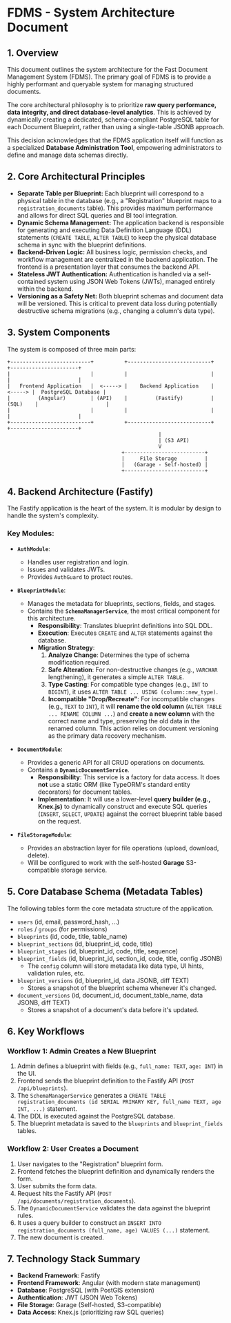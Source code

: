 # FDMS - System Architecture Document

## 1. Overview

This document outlines the system architecture for the Fast Document Management System (FDMS). The primary goal of FDMS is to provide a highly performant and queryable system for managing structured documents.

The core architectural philosophy is to prioritize **raw query performance, data integrity, and direct database-level analytics**. This is achieved by dynamically creating a dedicated, schema-compliant PostgreSQL table for each Document Blueprint, rather than using a single-table JSONB approach.

This decision acknowledges that the FDMS application itself will function as a specialized **Database Administration Tool**, empowering administrators to define and manage data schemas directly.

## 2. Core Architectural Principles

- **Separate Table per Blueprint:** Each blueprint will correspond to a physical table in the database (e.g., a "Registration" blueprint maps to a `registration_documents` table). This provides maximum performance and allows for direct SQL queries and BI tool integration.
- **Dynamic Schema Management:** The application backend is responsible for generating and executing Data Definition Language (DDL) statements (`CREATE TABLE`, `ALTER TABLE`) to keep the physical database schema in sync with the blueprint definitions.
- **Backend-Driven Logic:** All business logic, permission checks, and workflow management are centralized in the backend application. The frontend is a presentation layer that consumes the backend API.
- **Stateless JWT Authentication:** Authentication is handled via a self-contained system using JSON Web Tokens (JWTs), managed entirely within the backend.
- **Versioning as a Safety Net:** Both blueprint schemas and document data will be versioned. This is critical to prevent data loss during potentially destructive schema migrations (e.g., changing a column's data type).

## 3. System Components

The system is composed of three main parts:

```
+--------------------------+          +---------------------------+          +----------------------+
|                          |          |                           |          |                      |
|   Frontend Application   |  <-----> |    Backend Application    |  <-----> |  PostgreSQL Database |
|         (Angular)        | (API)    |         (Fastify)         | (SQL)    |                      |
|                          |          |                           |          |                      |
+--------------------------+          +---------------------------+          +----------------------+
                                                 |
                                                 | (S3 API)
                                                 V
                                     +--------------------------+
                                     |     File Storage         |
                                     |   (Garage - Self-hosted) |
                                     +--------------------------+
```

## 4. Backend Architecture (Fastify)

The Fastify application is the heart of the system. It is modular by design to handle the system's complexity.

### Key Modules:

- **`AuthModule`**:
    - Handles user registration and login.
    - Issues and validates JWTs.
    - Provides `AuthGuard` to protect routes.

- **`BlueprintModule`**:
    - Manages the metadata for blueprints, sections, fields, and stages.
    - Contains the **`SchemaManagerService`**, the most critical component for this architecture.
        - **Responsibility**: Translates blueprint definitions into SQL DDL.
        - **Execution**: Executes `CREATE` and `ALTER` statements against the database.
        - **Migration Strategy**:
            1.  **Analyze Change**: Determines the type of schema modification required.
            2.  **Safe Alteration**: For non-destructive changes (e.g., `VARCHAR` lengthening), it generates a simple `ALTER TABLE`.
            3.  **Type Casting**: For compatible type changes (e.g., `INT` to `BIGINT`), it uses `ALTER TABLE ... USING (column::new_type)`.
            4.  **Incompatible "Drop/Recreate"**: For incompatible changes (e.g., `TEXT` to `INT`), it will **rename the old column** (`ALTER TABLE ... RENAME COLUMN ...`) and **create a new column** with the correct name and type, preserving the old data in the renamed column. This action relies on document versioning as the primary data recovery mechanism.

- **`DocumentModule`**:
    - Provides a generic API for all CRUD operations on documents.
    - Contains a **`DynamicDocumentService`**.
        - **Responsibility**: This service is a factory for data access. It does **not** use a static ORM (like TypeORM's standard entity decorators) for document tables.
        - **Implementation**: It will use a lower-level **query builder (e.g., Knex.js)** to dynamically construct and execute SQL queries (`INSERT`, `SELECT`, `UPDATE`) against the correct blueprint table based on the request.

- **`FileStorageModule`**:
    - Provides an abstraction layer for file operations (upload, download, delete).
    - Will be configured to work with the self-hosted **Garage** S3-compatible storage service.

## 5. Core Database Schema (Metadata Tables)

The following tables form the core metadata structure of the application.

- `users` (id, email, password_hash, ...)
- `roles` / `groups` (for permissions)
- `blueprints` (id, code, title, table_name)
- `blueprint_sections` (id, blueprint_id, code, title)
- `blueprint_stages` (id, blueprint_id, code, title, sequence)
- `blueprint_fields` (id, blueprint_id, section_id, code, title, config JSONB)
    - The `config` column will store metadata like data type, UI hints, validation rules, etc.
- `blueprint_versions` (id, blueprint_id, data JSONB, diff TEXT)
    - Stores a snapshot of the blueprint schema whenever it's changed.
- `document_versions` (id, document_id, document_table_name, data JSONB, diff TEXT)
    - Stores a snapshot of a document's data before it's updated.

## 6. Key Workflows

### Workflow 1: Admin Creates a New Blueprint

1.  Admin defines a blueprint with fields (e.g., `full_name: TEXT`, `age: INT`) in the UI.
2.  Frontend sends the blueprint definition to the Fastify API (`POST /api/blueprints`).
3.  The `SchemaManagerService` generates a `CREATE TABLE registration_documents (id SERIAL PRIMARY KEY, full_name TEXT, age INT, ...)` statement.
4.  The DDL is executed against the PostgreSQL database.
5.  The blueprint metadata is saved to the `blueprints` and `blueprint_fields` tables.

### Workflow 2: User Creates a Document

1.  User navigates to the "Registration" blueprint form.
2.  Frontend fetches the blueprint definition and dynamically renders the form.
3.  User submits the form data.
4.  Request hits the Fastify API (`POST /api/documents/registration_documents`).
5.  The `DynamicDocumentService` validates the data against the blueprint rules.
6.  It uses a query builder to construct an `INSERT INTO registration_documents (full_name, age) VALUES (...)` statement.
7.  The new document is created.

## 7. Technology Stack Summary

- **Backend Framework**: Fastify
- **Frontend Framework**: Angular (with modern state management)
- **Database**: PostgreSQL (with PostGIS extension)
- **Authentication**: JWT (JSON Web Tokens)
- **File Storage**: Garage (Self-hosted, S3-compatible)
- **Data Access**: Knex.js (prioritizing raw SQL queries)

